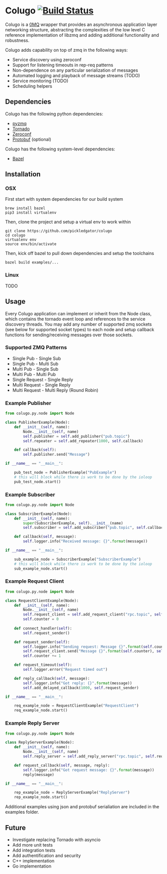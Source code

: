 # Colugo [![Build Status](https://travis-ci.org/pickledgator/colugo.svg?branch=master)](https://travis-ci.org/pickledgator/colugo)

Colugo is a [0MQ](http://zeromq.org/) wrapper that provides an asynchronous application layer networking structure, abstracting the complexities of the low level C reference implementation of libzmq and adding additional functionality and robustness.

Colugo adds capability on top of zmq in the following ways:
* Service discovery using zeroconf
* Support for listening timeouts in rep-req patterns
* Non-dependence on any particular serialization of messages
* Automated logging and playback of message streams (TODO)
* Service monitoring (TODO)
* Scheduling helpers

## Dependencies
Colugo has the following python dependencies:
* [pyzmq](https://github.com/zeromq/pyzmq)
* [Tornado](https://github.com/tornadoweb/tornado)
* [Zeroconf](https://github.com/jstasiak/python-zeroconf)
* [Protobuf](https://github.com/google/protobuf) (optional)

Colugo has the following system-level dependencies:
* [Bazel](https://github.com/bazelbuild/bazel)

## Installation

### OSX
First start with system dependencies for our build system
```shell
brew install bazel
pip3 install virtualenv
```

Then, clone the project and setup a virtual env to work within
```shell
git clone https://github.com/pickledgator/colugo
cd colugo
virtualenv env
source env/bin/activate
```

Then, kick off bazel to pull down dependencies and setup the toolchains
```shell
bazel build examples/...
```

### Linux
TODO

## Usage
Every Colugo application can implement or inherit from the Node class, which contains the tornado event loop and references to the service discovery threads. You may add any number of supported zmq sockets (see below for supported socket types) to each node and setup callback functions for sending/receiving messages over those sockets.

### Supported ZMQ Patterns
* Single Pub - Single Sub
* Single Pub - Multi Sub
* Multi Pub - Single Sub
* Multi Pub - Multi Pub
* Single Request - Single Reply
* Multi Request - Single Reply
* Multi Request - Multi Reply (Round Robin)

### Example Publisher
```python
from colugo.py.node import Node

class PublisherExample(Node):
    def __init__(self, name):
        Node.__init__(self, name)
        self.publisher = self.add_publisher("pub.topic")
        self.repeater = self.add_repeater(1000, self.callback)

    def callback(self):
        self.publisher.send("Message")

if __name__ == "__main__":

    pub_test_node = PublisherExample("PubExample")
    # this will block while there is work to be done by the ioloop
    pub_test_node.start()
```

### Example Subscriber
```python
from colugo.py.node import Node

class SubscriberExample(Node):
    def __init__(self, name):
        super(SubscriberExample, self).__init__(name)
        self.subscriber = self.add_subscriber("pub.topic", self.callback)

    def callback(self, message):
        self.logger.info("Received message: {}".format(message))

if __name__ == "__main__":

    sub_example_node = SubscriberExample("SubscriberExample")
    # this will block while there is work to be done by the ioloop
    sub_example_node.start()
```

### Example Request Client
```python
from colugo.py.node import Node

class RequestClientExample(Node):
    def __init__(self, name):
        Node.__init__(self, name)
        self.request_client = self.add_request_client("rpc.topic", self.connect_handler)
        self.counter = 0
        
    def connect_handler(self):
        self.request_sender()

    def request_sender(self):
        self.logger.info("Sending request: Message {}".format(self.counter))
        self.request_client.send("Message {}".format(self.counter), self.reply_callback, timeout_handler = self.request_timeout)
        self.counter += 1

    def request_timeout(self):
        self.logger.error("Request timed out")

    def reply_callback(self, message):
        self.logger.info("Got reply: {}".format(message))
        self.add_delayed_callback(1000, self.request_sender)

if __name__ == "__main__":

    req_example_node = RequestClientExample("RequestClient")
    req_example_node.start()
```

### Example Reply Server
```python
from colugo.py.node import Node

class ReplyServerExample(Node):
    def __init__(self, name):
        Node.__init__(self, name)
        self.reply_server = self.add_reply_server("rpc.topic", self.request_callback)

    def request_callback(self, message, reply):
        self.logger.info("Got request message: {}".format(message))
        reply(message)

if __name__ == "__main__":

    rep_example_node = ReplyServerExample("ReplyServer")
    rep_example_node.start()
```

Additional examples using json and protobuf serialiation are included in the examples folder.

## Future
* Investigate replacing Tornado with asyncio
* Add more unit tests
* Add integration tests
* Add authentification and security
* C++ implementation
* Go implementation
